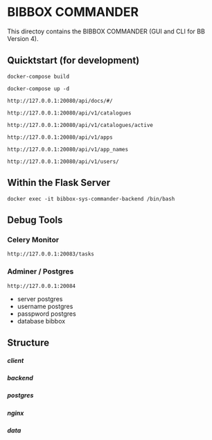 # BIBBOX COMMANDER

This directoy contains the BIBBOX COMMANDER (GUI and CLI for BB Version 4). 

## Quicktstart (for development)

`docker-compose build`

`docker-compose up -d`

`http://127.0.0.1:20080/api/docs/#/`

`http://127.0.0.1:20080/api/v1/catalogues`

`http://127.0.0.1:20080/api/v1/catalogues/active`

`http://127.0.0.1:20080/api/v1/apps`

`http://127.0.0.1:20080/api/v1/app_names`

`http://127.0.0.1:20080/api/v1/users/`

## Within the Flask Server

`docker exec -it bibbox-sys-commander-backend /bin/bash`

## Debug Tools

### Celery Monitor 
`http://127.0.0.1:20083/tasks`

### Adminer / Postgres  
`http://127.0.0.1:20084`
* server postgres
* username postgres
* passpword postgres
* database bibbox


## Structure

##### client

##### backend

##### postgres

##### nginx

##### data

